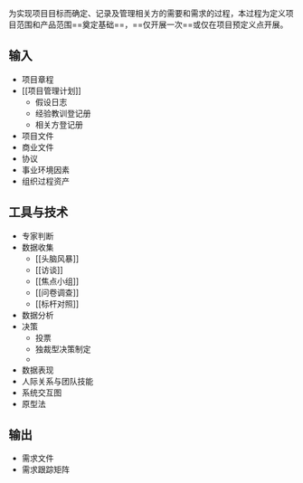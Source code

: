 为实现项目目标而确定、记录及管理相关方的需要和需求的过程，本过程为定义项目范围和产品范围==奠定基础==，==仅开展一次==或仅在项目预定义点开展。

## 输入
+ 项目章程
+ [[项目管理计划]]
	+ 假设日志
	+ 经验教训登记册
	+ 相关方登记册
+ 项目文件
+ 商业文件
+ 协议
+ 事业环境因素
+ 组织过程资产

## 工具与技术
+ 专家判断
+ 数据收集
	+ [[头脑风暴]]
	+ [[访谈]]
	+ [[焦点小组]]
	+ [[问卷调查]]
	+ [[标杆对照]]
+ 数据分析
+ 决策
	+ 投票
	+ 独裁型决策制定
	+ 
+ 数据表现
+ 人际关系与团队技能
+ 系统交互图
+ 原型法

## 输出
+ 需求文件
+ 需求跟踪矩阵